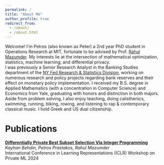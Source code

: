 ```yaml
---
permalink: /
title: "About Me"
author_profile: true
redirect_from: 
  - /about/
  - /about.html
---
```

Welcome! I'm Petros (also known as Peter) a 2nd year PhD student in Operations Research at MIT, fortunate to be advised by Prof. [Rahul Mazumder](https://www.mit.edu/~rahulmaz/). My interests lie at the intersection of mathematical optimization, statistics, machine learning, and differential privacy.  
I was previously a Senior Research Analyst in the Banking Studies department of the [NY Fed Research & Statistics Division](https://www.newyorkfed.org/research), working on numerous research and policy projects regarding bank reserves and their effect on monetary policy implementation. I received my B.S. degree in Applied Mathematics (with a concentration in Computer Science) and Economics from Yale, graduating with honors and distinction in both majors.  
Aside from problem solving, I also enjoy teaching, doing calisthenics, swimming, running, biking, rowing, and listening to rap & contemporary classical music. I hold Greek and US dual citizenship.

# Publications
**[Differentially Private Best Subset Selection Via Integer Programming](https://openreview.net/forum?id=EZkiDK6nhj)**  
*Kayhan Behdin, Petros Prastakos, Rahul Mazumder*  
International Conference in Learning Representations (ICLR) Workshop on Private ML 2024
